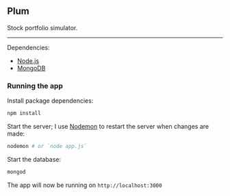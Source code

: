 ## Plum

Stock portfolio simulator.

---

Dependencies:
  - [Node.js](https://nodejs.org)
  - [MongoDB](https://www.mongodb.org)

### Running the app

Install package dependencies:

```sh
npm install
```

Start the server; I use [Nodemon](https://github.com/remy/nodemon) to restart the server when changes are made:

```sh
nodemon # or `node app.js`
```

Start the database:

```sh
mongod
```

The app will now be running on `http://localhost:3000`